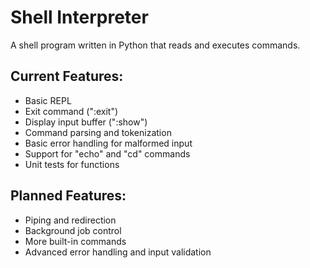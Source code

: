 # Shell Interpreter
A shell program written in Python that reads and executes commands.

## Current Features:
- Basic REPL
- Exit command (":exit")
- Display input buffer (":show")
- Command parsing and tokenization
- Basic error handling for malformed input
- Support for "echo" and "cd" commands
- Unit tests for functions

## Planned Features:
- Piping and redirection
- Background job control
- More built-in commands
- Advanced error handling and input validation
